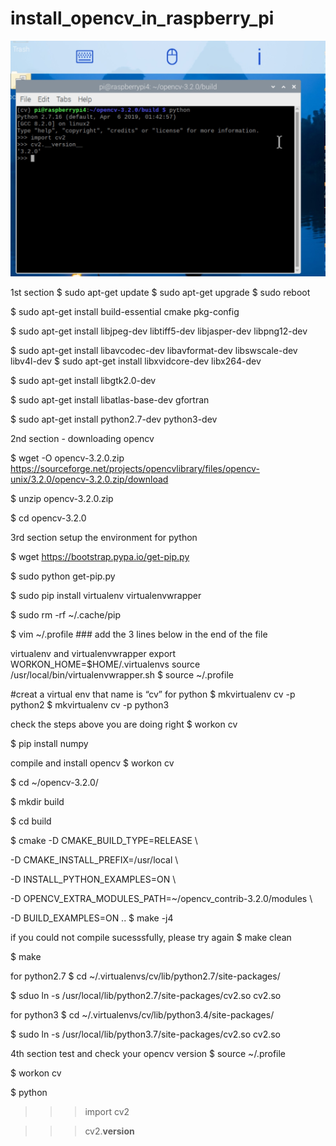 # install_opencv_in_raspberry_pi
![](https://github.com/smiletoeveryone/install_opencv_in_raspberry_pi/blob/master/cv_version.jpg)

1st section
$ sudo apt-get update
$ sudo apt-get upgrade
$ sudo reboot

$ sudo apt-get install build-essential cmake pkg-config

$ sudo apt-get install libjpeg-dev libtiff5-dev libjasper-dev libpng12-dev

$ sudo apt-get install libavcodec-dev libavformat-dev libswscale-dev libv4l-dev
$ sudo apt-get install libxvidcore-dev libx264-dev

$ sudo apt-get install libgtk2.0-dev

$ sudo apt-get install libatlas-base-dev gfortran

$ sudo apt-get install python2.7-dev python3-dev

2nd section - downloading opencv

$ wget -O opencv-3.2.0.zip https://sourceforge.net/projects/opencvlibrary/files/opencv-unix/3.2.0/opencv-3.2.0.zip/download

$ unzip opencv-3.2.0.zip

$ cd opencv-3.2.0

3rd section setup the environment for python

$ wget https://bootstrap.pypa.io/get-pip.py

$ sudo python get-pip.py

$ sudo pip install virtualenv virtualenvwrapper

$ sudo rm -rf ~/.cache/pip

$ vim ~/.profile ### add the 3 lines below in the end of the file

virtualenv and virtualenvwrapper
export WORKON_HOME=$HOME/.virtualenvs
source /usr/local/bin/virtualenvwrapper.sh
$ source ~/.profile

#creat a virtual env that name is “cv” for python
$ mkvirtualenv cv -p python2
$ mkvirtualenv cv -p python3

check the steps above you are doing right
$ workon cv

$ pip install numpy

compile and install opencv
$ workon cv

$ cd ~/opencv-3.2.0/

$ mkdir build

$ cd build

$ cmake -D CMAKE_BUILD_TYPE=RELEASE \

-D CMAKE_INSTALL_PREFIX=/usr/local \

-D INSTALL_PYTHON_EXAMPLES=ON \

-D OPENCV_EXTRA_MODULES_PATH=~/opencv_contrib-3.2.0/modules \

-D BUILD_EXAMPLES=ON ..
$ make -j4

if you could not compile sucesssfully, please try again
$ make clean

$ make

for python2.7
$ cd ~/.virtualenvs/cv/lib/python2.7/site-packages/

$ sduo ln -s /usr/local/lib/python2.7/site-packages/cv2.so cv2.so

for python3
$ cd ~/.virtualenvs/cv/lib/python3.4/site-packages/

$ sudo ln -s /usr/local/lib/python3.7/site-packages/cv2.so cv2.so

4th section
test and check your opencv version
$ source ~/.profile

$ workon cv

$ python

>>> import cv2

>>> cv2.__version__
